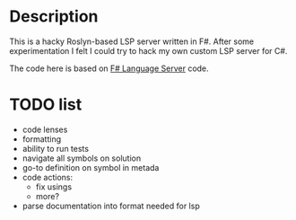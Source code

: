 # Description

This is a hacky Roslyn-based LSP server written in F#. After some experimentation
I felt I could try to hack my own custom LSP server for C#.

The code here is based on
[F# Language Server](https://github.com/fsprojects/fsharp-language-server) code.

# TODO list
 - code lenses
 - formatting
 - ability to run tests
 - navigate all symbols on solution
 - go-to definition on symbol in metada
 - code actions:
   - fix usings
   - more?
 - parse documentation into format needed for lsp
